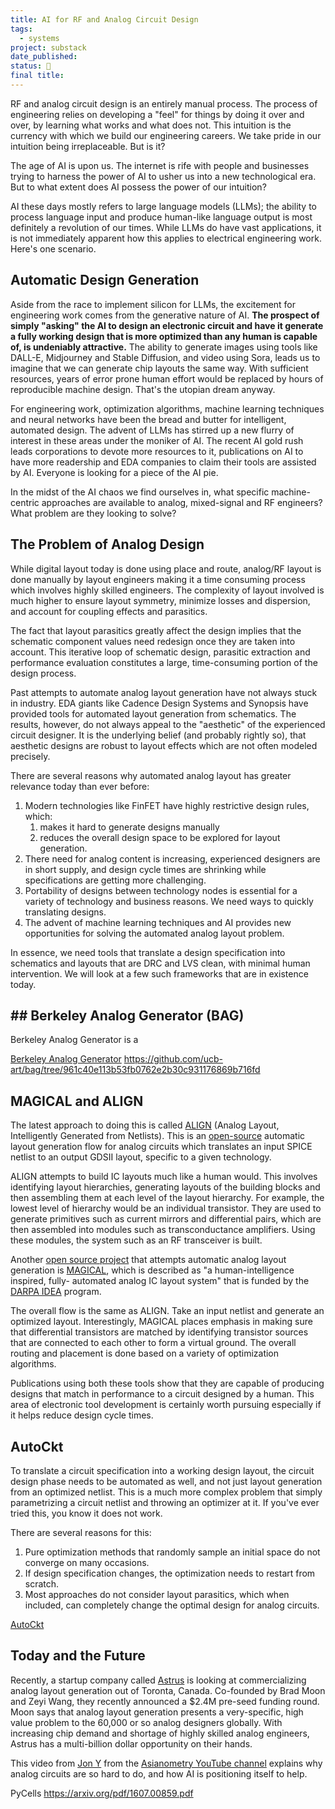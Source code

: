 ```yaml
---
title: AI for RF and Analog Circuit Design
tags:
  - systems
project: substack
date_published: 
status: 🚧
final title:
---
```

RF and analog circuit design is an entirely manual process. The process of engineering relies on developing a "feel" for things by doing it over and over, by learning what works and what does not. This intuition is the currency with which we build our engineering careers. We take pride in our intuition being irreplaceable. But is it?

The age of AI is upon us. The internet is rife with people and businesses trying to harness the power of AI to usher us into a new technological era. But to what extent does AI possess the power of our intuition?

AI these days mostly refers to large language models (LLMs); the ability to process language input and produce human-like language output is most definitely a revolution of our times. While LLMs do have vast applications, it is not immediately apparent how this applies to electrical engineering work. Here's one scenario.

## Automatic Design Generation

Aside from the race to implement silicon for LLMs, the excitement for engineering work comes from the generative nature of AI. **The prospect of simply "asking" the AI to design an electronic circuit and have it generate a fully working design that is more optimized than any human is capable of, is undeniably attractive.** The ability to generate images using tools like DALL-E, Midjourney and Stable Diffusion, and video using Sora, leads us to imagine that we can generate chip layouts the same way. With sufficient resources, years of error prone human effort would be replaced by hours of reproducible machine design. That's the utopian dream anyway.

For engineering work, optimization algorithms, machine learning techniques and neural networks have been the bread and butter for intelligent, automated design. The advent of LLMs has stirred up a new flurry of interest in these areas under the moniker of AI. The recent AI gold rush leads corporations to devote more resources to it, publications on AI to have more readership and EDA companies to claim their tools are assisted by AI. Everyone is looking for a piece of the AI pie.

In the midst of the AI chaos we find ourselves in, what specific machine-centric approaches are available to analog, mixed-signal and RF engineers? What problem are they looking to solve?
## The Problem of Analog Design

While digital layout today is done using place and route, analog/RF layout is done manually by layout engineers making it a time consuming process which involves highly skilled engineers. The complexity of layout involved is much higher to ensure layout symmetry, minimize losses and dispersion, and account for coupling effects and parasitics. 

The fact that layout parasitics greatly affect the design implies that the schematic component values need redesign once they are taken into account. This iterative loop of schematic design, parasitic extraction and performance evaluation constitutes a large, time-consuming portion of the design process.

Past attempts to automate analog layout generation have not always stuck in industry. EDA giants like Cadence Design Systems and Synopsis have provided tools for automated layout generation from schematics. The results, however, do not always appeal to the "aesthetic" of the experienced circuit designer. It is the underlying belief (and probably rightly so), that aesthetic designs are robust to layout effects which are not often modeled precisely.

 There are several reasons why automated analog layout has greater relevance today than ever before:
1. Modern technologies like FinFET have highly restrictive design rules, which: 
	1. makes it hard to generate designs manually
	2. reduces the overall design space to be explored for layout generation.
2. There need for analog content is increasing, experienced designers are in short supply, and design cycle times are shrinking while specifications are getting more challenging.
3. Portability of designs between technology nodes is essential for a variety of technology and business reasons. We need ways to quickly translating designs.
4. The advent of machine learning techniques and AI provides new opportunities for solving the automated analog layout problem.

In essence, we need tools that translate a design specification into schematics and layouts that are DRC and LVS clean, with minimal human intervention. We will look at a few such frameworks that are in existence today.
## ## Berkeley Analog Generator (BAG)

Berkeley Analog Generator is a 

[Berkeley Analog Generator](https://bag3-readthedocs.readthedocs.io/en/latest/index.html)
https://github.com/ucb-art/bag/tree/961c40e113b53fb0762e2b30c931176869b716fd

## MAGICAL and ALIGN



The latest approach to doing this is called [ALIGN](https://arxiv.org/pdf/2008.10682.pdf) (Analog Layout, Intelligently Generated from Netlists). This is an [open-source](https://github.com/ALIGN-analoglayout/ALIGN-public) automatic layout generation flow for analog circuits which translates an input SPICE netlist to an output GDSII layout, specific to a given technology. 

ALIGN attempts to build IC layouts much like a human would. This involves identifying  layout hierarchies, generating layouts of the building blocks and then assembling them at each level of the layout hierarchy. For example, the lowest level of hierarchy would be an individual transistor. They are used to generate primitives such as current mirrors and differential pairs, which are then assembled into modules such as transconductance amplifiers. Using these modules, the system such as an RF transceiver is built.

Another [open source project](https://github.com/magical-eda/MAGICAL) that attempts automatic analog layout generation is [MAGICAL](https://github.com/magical-eda/MAGICAL), which is described as "a human-intelligence inspired, fully- automated analog IC layout system" that is funded by the [DARPA IDEA](https://www.darpa.mil/program/intelligent-design-of-electronic-assets) program.

The overall flow is the same as ALIGN. Take an input netlist and generate an optimized layout. Interestingly, MAGICAL places emphasis in making sure that differential transistors are matched by identifying transistor sources that are connected to each other to form a virtual ground. The overall routing and placement is done based on a variety of optimization algorithms.

Publications using both these tools show that they are capable of producing designs that match in performance to a circuit designed by a human. This area of electronic tool development is certainly worth pursuing especially if it helps reduce design cycle times.

## AutoCkt

To translate a circuit specification into a working design layout, the circuit design phase needs to be automated as well, and not just layout generation from an optimized netlist. This is a much more complex problem that simply parametrizing a circuit netlist and throwing an optimizer at it. If you've ever tried this, you know it does not work. 

There are several reasons for this:
1. Pure optimization methods that randomly sample an initial space do not converge on many occasions.
2. If design specification changes, the optimization needs to restart from scratch.
3. Most approaches do not consider layout parasitics, which when included, can completely change the optimal design for analog circuits.

[AutoCkt](https://arxiv.org/pdf/2001.01808.pdf)

## Today and the Future


Recently, a startup company called [Astrus](https://www.future-of-computing.com/astrus-shaping-the-future-of-analog-chip-design-with-artificial-intelligence/) is looking at commercializing analog layout generation out of Toronta, Canada. Co-founded by Brad Moon and Zeyi Wang, they recently announced a $2.4M pre-seed funding round. Moon says that analog layout generation presents a very-specific, high value problem to the 60,000 or so analog designers globally. With increasing chip demand and shortage of highly skilled analog engineers, Astrus has a multi-billion dollar opportunity on their hands.



This video from [Jon Y](https://www.asianometry.com/) from the [Asianometry YouTube channel](https://www.youtube.com/@Asianometry) explains why analog circuits are so hard to do, and how AI is positioning itself to help. 

PyCells https://arxiv.org/pdf/1607.00859.pdf

